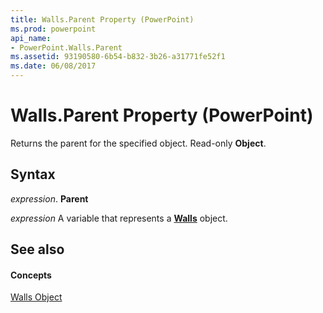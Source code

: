 ```yaml
---
title: Walls.Parent Property (PowerPoint)
ms.prod: powerpoint
api_name:
- PowerPoint.Walls.Parent
ms.assetid: 93190580-6b54-b832-3b26-a31771fe52f1
ms.date: 06/08/2017
---
```



# Walls.Parent Property (PowerPoint)

Returns the parent for the specified object. Read-only **Object**.


## Syntax

 _expression_. **Parent**

 _expression_ A variable that represents a **[Walls](walls-object-powerpoint.md)** object.


## See also


#### Concepts


[Walls Object](walls-object-powerpoint.md)

